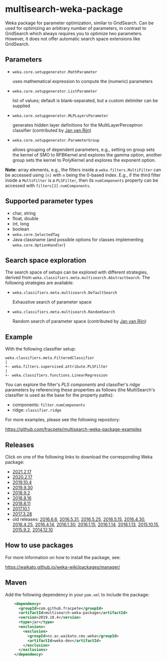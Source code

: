 multisearch-weka-package
========================

Weka package for parameter optimization, similar to GridSearch.
Can be used for optimizing an arbitrary number of parameters, in contrast to
GridSearch which always requires you to optimize two parameters. However, it
does not offer automatic search space extensions like GridSearch.


Parameters
----------

* `weka.core.setupgenerator.MathParameter`

  uses mathematical expression to compute the (numeric) parameters
  
* `weka.core.setupgenerator.ListParameter`

  list of values; default is blank-separated, but a custom delimiter
  can be supplied
  
* `weka.core.setupgenerator.MLPLayersParameter`

  generates hidden layer definitions for the MultiLayerPerceptron
  classifier  (contributed by [Jan van Rijn](https://github.com/janvanrijn))
  
* `weka.core.setupgenerator.ParameterGroup`

  allows grouping of dependent parameters, e.g., setting on group sets the kernel 
  of SMO to RFBKernel and explores the gamma option, another group sets the
  kernel to PolyKernel and explores the exponent option.

**Note:** array elements, e.g., the filters inside a `weka.filters.MultiFilter`
can be accessed using `[n]` with `n` being the 0-based index. E.g., if the
third filter inside a `MultiFilter` is a `PLSFilter`, then its `numComponents`
property can be accessed with `filters[2].numComponents`.


Supported parameter types
-------------------------

* char, string
* float, double
* int, long
* boolean
* `weka.core.SelectedTag`
* Java classname (and possible options for classes implementing `weka.core.OptionHandler`)


Search space exploration
------------------------

The search space of setups can be explored with different strategies, derived
from `weka.classifiers.meta.multisearch.AbstractSearch`. The following 
strategies are available:

* `weka.classifiers.meta.multisearch.DefaultSearch`
  
  Exhaustive search of parameter space

* `weka.classifiers.meta.multisearch.RandomSearch`

  Random search of parameter space (contributed by [Jan van Rijn](https://github.com/janvanrijn))


Example
-------

With the following classifier setup:

```
weka.classifiers.meta.FilteredClassifier
|
+- weka.filters.supervised.attribute.PLSFilter
|
+- weka.classifiers.functions.LinearRegression
```

You can explore the filter's *PLS components* and classifier's *ridge* parameters
by referencing these properties as follows (the MultiSearch's classifier is
used as the base for the property paths):

* components: `filter.numComponents`
* ridge: `classifier.ridge`

For more examples, please see the following repository:

https://github.com/fracpete/multisearch-weka-package-examples


Releases
--------

Click on one of the following links to download the corresponding Weka package:

* [2021.2.17](https://github.com/fracpete/multisearch-weka-package/releases/download/v2021.2.17/multisearch-2021.2.17.zip)
* [2020.2.17](https://github.com/fracpete/multisearch-weka-package/releases/download/v2020.2.17/multisearch-2020.2.17.zip)
* [2019.10.4](https://github.com/fracpete/multisearch-weka-package/releases/download/v2019.10.4/multisearch-2019.10.4.zip)
* [2019.9.30](https://github.com/fracpete/multisearch-weka-package/releases/download/v2019.9.30/multisearch-2019.9.30.zip)
* [2018.9.2](https://github.com/fracpete/multisearch-weka-package/releases/download/v2018.9.2/multisearch-2018.9.2.zip)
* [2018.8.16](https://github.com/fracpete/multisearch-weka-package/releases/download/v2018.8.16/multisearch-2018.8.16.zip)
* [2018.8.11](https://github.com/fracpete/multisearch-weka-package/releases/download/v2018.8.11/multisearch-2018.8.11.zip)
* [2017.10.1](https://github.com/fracpete/multisearch-weka-package/releases/download/v2017.10.1/multisearch-2017.10.1.zip)
* [2017.3.28](https://github.com/fracpete/multisearch-weka-package/releases/download/v2017.3.28/multisearch-2017.3.28.zip)
* old releases: [2016.6.6](https://github.com/fracpete/multisearch-weka-package/releases/download/v2016.6.6/multisearch-2016.6.6.zip), 
  [2016.5.31](https://github.com/fracpete/multisearch-weka-package/releases/download/v2016.5.31/multisearch-2016.5.31.zip),
  [2016.5.25](https://github.com/fracpete/multisearch-weka-package/releases/download/v2016.5.25/multisearch-2016.5.25.zip),
  [2016.5.15](https://github.com/fracpete/multisearch-weka-package/releases/download/v2016.5.15/multisearch-2016.5.15.zip),
  [2016.4.30](https://github.com/fracpete/multisearch-weka-package/releases/download/v2016.4.30/multisearch-2016.4.30.zip),
  [2016.4.25](https://github.com/fracpete/multisearch-weka-package/releases/download/v2016.4.25/multisearch-2016.4.25.zip),
  [2016.4.14](https://github.com/fracpete/multisearch-weka-package/releases/download/v2016.4.14/multisearch-2016.4.14.zip),
  [2016.1.30](https://github.com/fracpete/multisearch-weka-package/releases/download/v2016.1.30/multisearch-2016.1.30.zip),
  [2016.1.15](https://github.com/fracpete/multisearch-weka-package/releases/download/v2016.1.15/multisearch-2016.1.15.zip),
  [2016.1.14](https://github.com/fracpete/multisearch-weka-package/releases/download/v2016.1.14/multisearch-2016.1.14.zip),
  [2016.1.13](https://github.com/fracpete/multisearch-weka-package/releases/download/v2016.1.13/multisearch-2016.1.13.zip),
  [2015.10.15](https://github.com/fracpete/multisearch-weka-package/releases/download/v2015.10.15/multisearch-2015.10.15.zip),
  [2015.9.2](https://github.com/fracpete/multisearch-weka-package/releases/download/v2015.9.2/multisearch-2015.9.2.zip),
  [2014.12.10](https://github.com/fracpete/multisearch-weka-package/releases/download/v2014.12.10/multisearch-2014.12.10.zip)


How to use packages
-------------------

For more information on how to install the package, see:

https://waikato.github.io/weka-wiki/packages/manager/


Maven
-----

Add the following dependency in your `pom.xml` to include the package:

```xml
    <dependency>
      <groupId>com.github.fracpete</groupId>
      <artifactId>multisearch-weka-package</artifactId>
      <version>2019.10.4</version>
      <type>jar</type>
      <exclusions>
        <exclusion>
          <groupId>nz.ac.waikato.cms.weka</groupId>
          <artifactId>weka-dev</artifactId>
        </exclusion>
      </exclusions>
    </dependency>
```
